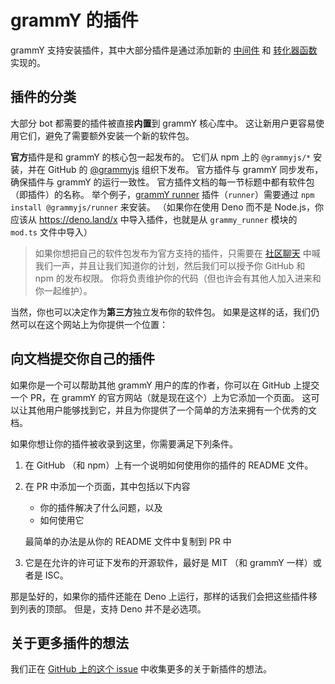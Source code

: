 # grammY 的插件

grammY 支持安装插件，其中大部分插件是通过添加新的 [中间件](/zh/guide/middleware.md) 和 [转化器函数](/zh/advanced/transformers.md) 实现的。

## 插件的分类

大部分 bot 都需要的插件被直接**内置**到 grammY 核心库中。
这让新用户更容易使用它们，避免了需要额外安装一个新的软件包。

**官方**插件是和 grammY 的核心包一起发布的。
它们从 npm 上的 `@grammyjs/*` 安装，并在 GitHub 的 [@grammyjs](https://github.com/grammyjs) 组织下发布。
官方插件与 grammY 同步发布，确保插件与 grammY 的运行一致性。
官方插件文档的每一节标题中都有软件包（即插件）的名称。
举个例子，[grammY runner](./runner.md) 插件（`runner`）需要通过 `npm install @grammyjs/runner` 来安装。
（如果你在使用 Deno 而不是 Node.js，你应该从 <https://deno.land/x> 中导入插件，也就是从 `grammy_runner` 模块的 `mod.ts` 文件中导入）

> 如果你想把自己的软件包发布为官方支持的插件，只需要在 [社区聊天](https://t.me/grammyjs) 中喊我们一声，并且让我们知道你的计划，然后我们可以授予你 GitHub 和 npm 的发布权限。
> 你将负责维护你的代码（但也许会有其他人加入进来和你一起维护）。

当然，你也可以决定作为**第三方**独立发布你的软件包。
如果是这样的话，我们仍然可以在这个网站上为你提供一个位置：

## 向文档提交你自己的插件

如果你是一个可以帮助其他 grammY 用户的库的作者，你可以在 GitHub 上提交一个 PR，在 grammY 的官方网站（就是现在这个）上为它添加一个页面。
这可以让其他用户能够找到它，并且为你提供了一个简单的方法来拥有一个优秀的文档。

如果你想让你的插件被收录到这里，你需要满足下列条件。

1. 在 GitHub （和 npm）上有一个说明如何使用你的插件的 README 文件。
2. 在 PR 中添加一个页面，其中包括以下内容

   - 你的插件解决了什么问题，以及
   - 如何使用它

   最简单的办法是从你的 README 文件中复制到 PR 中

3. 它是在允许的许可证下发布的开源软件，最好是 MIT （和 grammY 一样）或者是 ISC。

那是坠好的，如果你的插件还能在 Deno 上运行，那样的话我们会把这些插件移到列表的顶部。
但是，支持 Deno 并不是必选项。

## 关于更多插件的想法

我们正在 [GitHub 上的这个 issue](https://github.com/grammyjs/grammY/issues/110) 中收集更多的关于新插件的想法。
